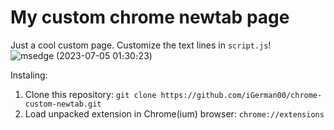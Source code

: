 # My custom chrome newtab page

Just a cool custom page. Customize the text lines in `script.js`!
![msedge (2023-07-05 01։30։23)](https://github.com/iGerman00/chrome-custom-newtab/assets/36676880/e5dc68ab-8333-4765-b340-6d67ccb7e051)

Instaling:

1. Clone this repository: `git clone https://github.com/iGerman00/chrome-custom-newtab.git`
2. Load unpacked extension in Chrome(ium) browser: `chrome://extensions`
